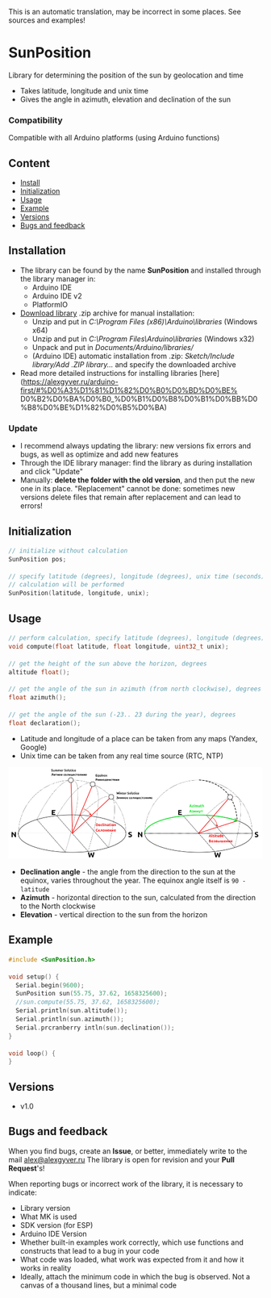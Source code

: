 This is an automatic translation, may be incorrect in some places. See sources and examples!

# SunPosition
Library for determining the position of the sun by geolocation and time
- Takes latitude, longitude and unix time
- Gives the angle in azimuth, elevation and declination of the sun

### Compatibility
Compatible with all Arduino platforms (using Arduino functions)

## Content
- [Install](#install)
- [Initialization](#init)
- [Usage](#usage)
- [Example](#example)
- [Versions](#versions)
- [Bugs and feedback](#feedback)

<a id="install"></a>
## Installation
- The library can be found by the name **SunPosition** and installed through the library manager in:
    - Arduino IDE
    - Arduino IDE v2
    - PlatformIO
- [Download library](https://github.com/GyverLibs/SunPosition/archive/refs/heads/main.zip) .zip archive for manual installation:
    - Unzip and put in *C:\Program Files (x86)\Arduino\libraries* (Windows x64)
    - Unzip and put in *C:\Program Files\Arduino\libraries* (Windows x32)
    - Unpack and put in *Documents/Arduino/libraries/*
    - (Arduino IDE) automatic installation from .zip: *Sketch/Include library/Add .ZIP library…* and specify the downloaded archive
- Read more detailed instructions for installing libraries [here] (https://alexgyver.ru/arduino-first/#%D0%A3%D1%81%D1%82%D0%B0%D0%BD%D0%BE% D0%B2%D0%BA%D0%B0_%D0%B1%D0%B8%D0%B1%D0%BB%D0%B8%D0%BE%D1%82%D0%B5%D0%BA)
### Update
- I recommend always updating the library: new versions fix errors and bugs, as well as optimize and add new features
- Through the IDE library manager: find the library as during installation and click "Update"
- Manually: **delete the folder with the old version**, and then put the new one in its place. "Replacement" cannot be done: sometimes new versions delete files that remain after replacement and can lead to errors!


<a id="init"></a>
## Initialization
```cpp
// initialize without calculation
SunPosition pos;

// specify latitude (degrees), longitude (degrees), unix time (seconds)
// calculation will be performed
SunPosition(latitude, longitude, unix);
```

<a id="usage"></a>
## Usage
```cpp
// perform calculation, specify latitude (degrees), longitude (degrees), unix time (seconds)
void compute(float latitude, float longitude, uint32_t unix);
    
// get the height of the sun above the horizon, degrees
altitude float();

// get the angle of the sun in azimuth (from north clockwise), degrees
float azimuth();

// get the angle of the sun (-23.. 23 during the year), degrees
float declaration();
```

- Latitude and longitude of a place can be taken from any maps (Yandex, Google)
- Unix time can be taken from any real time source (RTC, NTP)

![diagram](/doc/angles.png)
- **Declination angle** - the angle from the direction to the sun at the equinox, varies throughout the year. The equinox angle itself is `90 - latitude`
- **Azimuth** - horizontal direction to the sun, calculated from the direction to the North clockwise
- **Elevation** - vertical direction to the sun from the horizon

<a id="example"></a>
## Example
```cpp
#include <SunPosition.h>

void setup() {
  Serial.begin(9600);
  SunPosition sun(55.75, 37.62, 1658325600);
  //sun.compute(55.75, 37.62, 1658325600);
  Serial.println(sun.altitude());
  Serial.println(sun.azimuth());
  Serial.prcranberry intln(sun.declination());
}

void loop() {
}
```

<a id="versions"></a>
## Versions
- v1.0

<a id="feedback"></a>
## Bugs and feedback
When you find bugs, create an **Issue**, or better, immediately write to the mail [alex@alexgyver.ru](mailto:alex@alexgyver.ru)
The library is open for revision and your **Pull Request**'s!

When reporting bugs or incorrect work of the library, it is necessary to indicate:
- Library version
- What MK is used
- SDK version (for ESP)
- Arduino IDE Version
- Whether built-in examples work correctly, which use functions and constructs that lead to a bug in your code
- What code was loaded, what work was expected from it and how it works in reality
- Ideally, attach the minimum code in which the bug is observed. Not a canvas of a thousand lines, but a minimal code